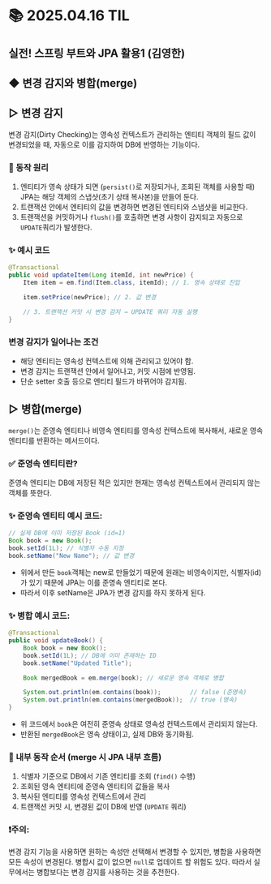 # 📚 2025.04.16 TIL
## 실전! 스프링 부트와 JPA 활용1 (김영한)
##  ◆ 변경 감지와 병합(merge)

## ▷ 변경 감지
변경 감지(Dirty Checking)는 영속성 컨텍스트가 관리하는 엔티티 객체의 필드 값이 
변경되었을 때, 자동으로 이를 감지하여 DB에 반영하는 기능이다.

### 📌 동작 원리
1. 엔티티가 영속 상태가 되면 (```persist()```로 저장되거나, 조회된 객체를 사용할 때) 
JPA는 해당 객체의 스냅샷(초기 상태 복사본)을 만들어 둔다.
2. 트랜잭션 안에서 엔티티의 값을 변경하면 변경된 엔티티와 스냅샷을 비교한다.
3. 트랜잭션을 커밋하거나 ```flush()```를 호출하면 변경 사항이 감지되고 자동으로
```UPDATE```쿼리가 발생한다.

### ✨ 예시 코드
```java
@Transactional
public void updateItem(Long itemId, int newPrice) {
    Item item = em.find(Item.class, itemId); // 1. 영속 상태로 진입

    item.setPrice(newPrice); // 2. 값 변경

    // 3. 트랜잭션 커밋 시 변경 감지 → UPDATE 쿼리 자동 실행
}
```
### 변경 감지가 일어나는 조건
- 해당 엔티티는 영속성 컨텍스트에 의해 관리되고 있어야 함.
- 변경 감지는 트랜잭션 안에서 일어나고, 커밋 시점에 반영됨.
- 단순 setter 호출 등으로 엔티티 필드가 바뀌어야 감지됨.

## ▷ 병합(merge)
```merge()```는 준영속 엔티티나 비영속 엔티티를 영속성 컨텍스트에 복사해서,
새로운 영속 엔티티를 반환하는 메서드이다.

### ✅ 준영속 엔티티란?
준영속 엔티티는 DB에 저장된 적은 있지만 현재는 영속성 컨텍스트에서 관리되지 않는 객체를 뜻한다.

### ✨ 준영속 엔티티 예시 코드:
```java
// 실제 DB에 이미 저장된 Book (id=1)
Book book = new Book();
book.setId(1L); // 식별자 수동 지정
book.setName("New Name"); // 값 변경
```
- 위에서 만든 ```book```객체는 new로 만들었기 때문에 원래는 비영속이지만,
식별자(id)가 있기 때문에 JPA는 이를 준영속 엔티티로 본다.
- 따라서 이후 setName은 JPA가 변경 감지를 하지 못하게 된다.

### ✨ 병합 예시 코드:
```java
@Transactional
public void updateBook() {
    Book book = new Book();
    book.setId(1L); // DB에 이미 존재하는 ID
    book.setName("Updated Title");

    Book mergedBook = em.merge(book); // 새로운 영속 객체로 병합

    System.out.println(em.contains(book));        // false (준영속)
    System.out.println(em.contains(mergedBook));  // true (영속)
}
```
- 위 코드에서 ```book```은 여전히 준영속 상태로 영속성 컨텍스트에서 관리되지 않는다.
- 반환된 ```mergedBook```은 영속 상태이고, 실제 DB와 동기화됨.

### 📌 내부 동작 순서 (merge 시 JPA 내부 흐름)
1. 식별자 기준으로 DB에서 기존 엔티티를 조회 (```find()``` 수행)
2. 조회된 영속 엔티티에 준영속 엔티티의 값들을 복사
3. 복사된 엔티티를 영속성 컨텍스트에서 관리
4. 트랜잭션 커밋 시, 변경된 값이 DB에 반영 (```UPDATE``` 쿼리)

### ❗주의:
변경 감지 기능을 사용하면 원하는 속성만 선택해서 변경할 수 있지만, 병합을 사용하면
모든 속성이 변경된다. 병합시 값이 없으면 ```null```로 업데이트 할 위험도 있다.
따라서 실무에서는 병합보다는 변경 감지를 사용하는 것을 추천한다.
